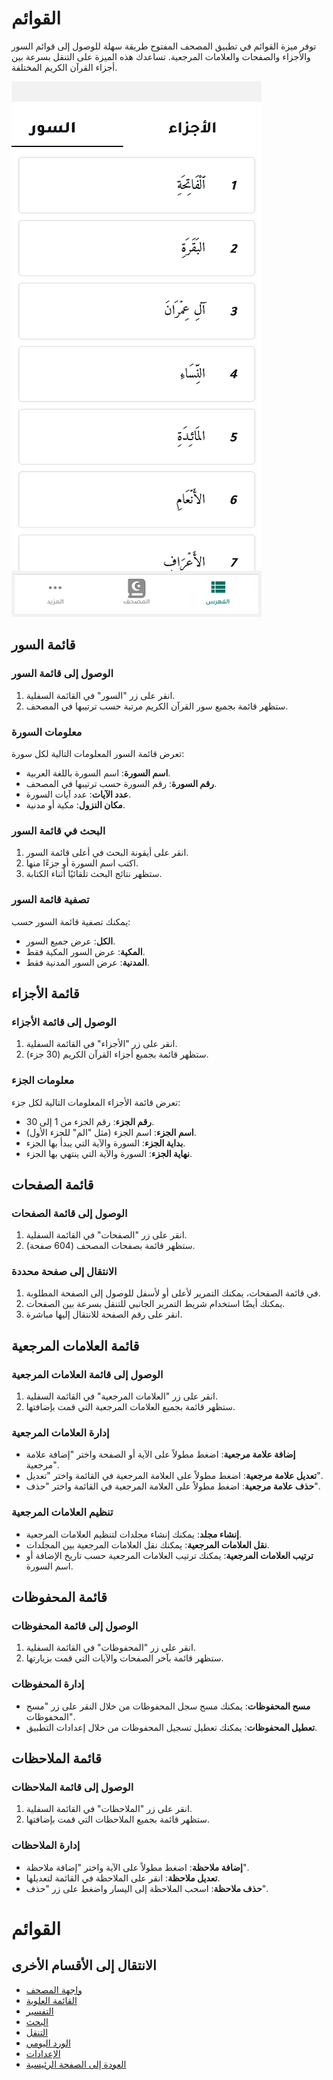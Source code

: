 # القوائم

توفر ميزة القوائم في تطبيق المصحف المفتوح طريقة سهلة للوصول إلى قوائم السور والأجزاء والصفحات والعلامات المرجعية. تساعدك هذه الميزة على التنقل بسرعة بين أجزاء القرآن الكريم المختلفة.

![واجهة القوائم](../screenshots/lists-screen.png)

## قائمة السور

### الوصول إلى قائمة السور

1. انقر على زر "السور" في القائمة السفلية.
2. ستظهر قائمة بجميع سور القرآن الكريم مرتبة حسب ترتيبها في المصحف.

### معلومات السورة

تعرض قائمة السور المعلومات التالية لكل سورة:

- **اسم السورة**: اسم السورة باللغة العربية.
- **رقم السورة**: رقم السورة حسب ترتيبها في المصحف.
- **عدد الآيات**: عدد آيات السورة.
- **مكان النزول**: مكية أو مدنية.

### البحث في قائمة السور

1. انقر على أيقونة البحث في أعلى قائمة السور.
2. اكتب اسم السورة أو جزءًا منها.
3. ستظهر نتائج البحث تلقائيًا أثناء الكتابة.

### تصفية قائمة السور

يمكنك تصفية قائمة السور حسب:

- **الكل**: عرض جميع السور.
- **المكية**: عرض السور المكية فقط.
- **المدنية**: عرض السور المدنية فقط.

## قائمة الأجزاء

### الوصول إلى قائمة الأجزاء

1. انقر على زر "الأجزاء" في القائمة السفلية.
2. ستظهر قائمة بجميع أجزاء القرآن الكريم (30 جزء).

### معلومات الجزء

تعرض قائمة الأجزاء المعلومات التالية لكل جزء:

- **رقم الجزء**: رقم الجزء من 1 إلى 30.
- **اسم الجزء**: اسم الجزء (مثل "الم" للجزء الأول).
- **بداية الجزء**: السورة والآية التي يبدأ بها الجزء.
- **نهاية الجزء**: السورة والآية التي ينتهي بها الجزء.

## قائمة الصفحات

### الوصول إلى قائمة الصفحات

1. انقر على زر "الصفحات" في القائمة السفلية.
2. ستظهر قائمة بصفحات المصحف (604 صفحة).

### الانتقال إلى صفحة محددة

1. في قائمة الصفحات، يمكنك التمرير لأعلى أو لأسفل للوصول إلى الصفحة المطلوبة.
2. يمكنك أيضًا استخدام شريط التمرير الجانبي للتنقل بسرعة بين الصفحات.
3. انقر على رقم الصفحة للانتقال إليها مباشرة.

## قائمة العلامات المرجعية

### الوصول إلى قائمة العلامات المرجعية

1. انقر على زر "العلامات المرجعية" في القائمة السفلية.
2. ستظهر قائمة بجميع العلامات المرجعية التي قمت بإضافتها.

### إدارة العلامات المرجعية

- **إضافة علامة مرجعية**: اضغط مطولاً على الآية أو الصفحة واختر "إضافة علامة مرجعية".
- **تعديل علامة مرجعية**: اضغط مطولاً على العلامة المرجعية في القائمة واختر "تعديل".
- **حذف علامة مرجعية**: اضغط مطولاً على العلامة المرجعية في القائمة واختر "حذف".

### تنظيم العلامات المرجعية

- **إنشاء مجلد**: يمكنك إنشاء مجلدات لتنظيم العلامات المرجعية.
- **نقل العلامات المرجعية**: يمكنك نقل العلامات المرجعية بين المجلدات.
- **ترتيب العلامات المرجعية**: يمكنك ترتيب العلامات المرجعية حسب تاريخ الإضافة أو اسم السورة.

## قائمة المحفوظات

### الوصول إلى قائمة المحفوظات

1. انقر على زر "المحفوظات" في القائمة السفلية.
2. ستظهر قائمة بآخر الصفحات والآيات التي قمت بزيارتها.

### إدارة المحفوظات

- **مسح المحفوظات**: يمكنك مسح سجل المحفوظات من خلال النقر على زر "مسح المحفوظات".
- **تعطيل المحفوظات**: يمكنك تعطيل تسجيل المحفوظات من خلال إعدادات التطبيق.

## قائمة الملاحظات

### الوصول إلى قائمة الملاحظات

1. انقر على زر "الملاحظات" في القائمة السفلية.
2. ستظهر قائمة بجميع الملاحظات التي قمت بإضافتها.

### إدارة الملاحظات

- **إضافة ملاحظة**: اضغط مطولاً على الآية واختر "إضافة ملاحظة".
- **تعديل ملاحظة**: انقر على الملاحظة في القائمة لتعديلها.
- **حذف ملاحظة**: اسحب الملاحظة إلى اليسار واضغط على زر "حذف".

# القوائم

## الانتقال إلى الأقسام الأخرى

- [واجهة المصحف](./mushaf_interface.md)
- [القائمة العلوية](./top_menu.md)
- [التفسير](./tafseer.md)
- [البحث](./search.md)
- [التنقل](./navigation.md)
- [الورد اليومي](./tracker.md)
- [الإعدادات](./settings.md)
- [العودة إلى الصفحة الرئيسية](./README.md)
